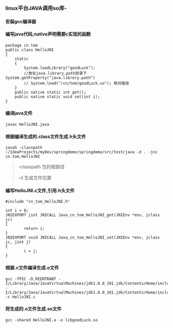 ### linux平台JAVA调用so库-

#### 安装gcc编译器

#### 编写java代码,native声明需要c实现的函数

```
package cn.tom
public class HelloJNI
{
    static
    {
        System.loadLibrary("goodLuck"); 
        //放在java.library.path目录下 System.getProperty("java.library.path")
        // System.load("/cn/tom/goodLuck.so"); 绝对路径
    }
    public native static int get();
    public native static void set(int i);
}
```

#### 编译java文件

```
javac HelloJNI.java
```

#### 根据编译生成的.class文件生成.h头文件

```
javah -classpath ~/IdeaProjects/myDev/springdemo/springdemo/src/test/java -d . -jni cn.tom.HelloJNI
```

> -classpath 包的根路径
>
> -d 生成文件位置

#### 编写HelloJNI.c文件,引用.h头文件

```
#include "cn_tom_HelloJNI.h"

int i = 0;
JNIEXPORT jint JNICALL Java_cn_tom_HelloJNI_get(JNIEnv *env, jclass jc)
{
        return i;
}
JNIEXPORT void JNICALL Java_cn_tom_HelloJNI_set(JNIEnv *env, jclass jc, jint j)
{
        i = j;
}
```

#### 根据.c文件编译生成.o文件

```
gcc -fPIC -D_REENTRANT -I/Library/Java/JavaVirtualMachines/jdk1.8.0_101.jdk/Contents/Home/include -I/Library/Java/JavaVirtualMachines/jdk1.8.0_101.jdk/Contents/Home/include/darwin -c HelloJNI.c
```

#### 将生成的.o文件生成.so文件

```
gcc -shared HelloJNI.o -o libgoodLuck.so
```

